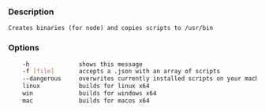 ### Description
    Creates binaries (for node) and copies scripts to /usr/bin

### Options
```bash
    -h              shows this message
    -f [file]       accepts a .json with an array of scripts
    --dangerous     overwrites currently installed scripts on your machine
    linux           builds for linux x64
    win             builds for windows x64
    mac             builds for macos x64
```

